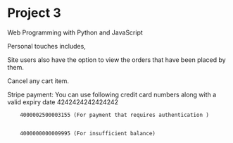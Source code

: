 # Project 3

Web Programming with Python and JavaScript


Personal touches includes,


Site users also have the option to view the orders that have been placed by them.

Cancel any cart item.

Stripe payment:
    You can use following credit card numbers along with a valid expiry date
        4242424242424242


        4000002500003155 (For payment that requires authentication )


        4000000000009995 (For insufficient balance)